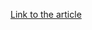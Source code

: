 [Link to the article](https://blog.eclecticiq.com/us-midterm-elections-2018-situational-awareness?hsLang=en)
